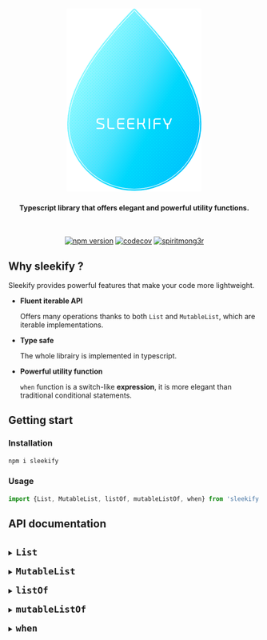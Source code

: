 <h3 align=center>
    <img src="logo_sleekify.png" alt="Sublime's custom image"/>
</h3>
<h4 align=center>
    <div>Typescript library that offers elegant and powerful utility functions.</div>
</h4>

<br />

<div align="center">

[![npm version](https://img.shields.io/badge/npm-v1.0.5-blue?style=flat-square)](https://www.npmjs.com/package/sleekify)
[![codecov](https://codecov.io/gh/spiritmong3r/sleekify/branch/main/graph/badge.svg?token=HLBF8VHIGS)](https://codecov.io/gh/spiritmong3r/sleekify)
[![spiritmong3r](https://circleci.com/gh/spiritmong3r/sleekify.svg?style=shield)](https://app.circleci.com/pipelines/github/spiritmong3r/sleekify)

</div>

## Why sleekify ?

Sleekify provides powerful features that make your code more lightweight.

- **Fluent iterable API**

  Offers many operations thanks to both `List` and `MutableList`, which are iterable implementations.

- **Type safe**

  The whole librairy is implemented in typescript.

- **Powerful utility function**

  `when` function is a switch-like **expression**, it is more elegant than traditional conditional statements.

## Getting start

### Installation

```sh
npm i sleekify
```

### Usage

```ts
import {List, MutableList, listOf, mutableListOf, when} from 'sleekify';
```

## API documentation

<br/>
<details>
<summary><code><font size="4"><b>List</b></font></code></summary>
<br/>

`List` is an array wrapper that offers many operations. It is an immutable iterable.

⇨ <code>all</code>

> Check if every element matches the predicate, if that's the case then returns `true`, else `false`.

**example :**

```ts
const values = new List([1, 2, 3, 4, 5]);
values.all((value) => !isNaN(value)); // returns true
values.all((value) => isNaN(value)); // returns false
```

⇨ <code>any</code>

> Check if there's at least one element matching the predicate, if that's the case then returns `true`, else `false`.
>
> Alias for `some` function.

**example :**

```ts
const values = new List([1, 2, 3, 4, 5]);
values.any((value) => value === 3); // returns true
values.any((value) => value === 0); // returns false
```

⇨ <code>contains</code>

> Check if there's at least one element matching the given entry, if that's the case then returns `true`, else `false`.

**example :**

```ts
const bob: Person = {name: 'Bob', age: 18};
const jo: Person = {name: 'Jo', age: 22};

const values = new List([bob, jo]);
values.contains({name: 'Jo', age: 22}); // returns true
values.contains({name: 'Jo', age: 23}); // returns false
```

⇨ <code>containsAll</code>

> Check if the given entries are presents in the list, if that's the case then returns `true`, else `false`.

**example :**

```ts
const bob: Person = {name: 'Bob', age: 18};
const jo: Person = {name: 'Jo', age: 22};

const values = new List([bob, jo]);
values.containsAll([
    {name: 'Bob', age: 18},
    {name: 'Jo', age: 22},
]); // returns true
values.containsAll({name: 'Bob', age: 18}, {name: 'Jo', age: 23}); // returns false
```

⇨ <code>count</code>

> Returns the number of elements matching the given predicate. If no predicate then behaves just like `length`

**example :**

```ts
const bob: Person = {name: 'Bob', age: 18};
const jo: Person = {name: 'Jo', age: 22};

const values = new List([bob, jo]);
values.count(); // returns 2
values.count((value) => value.age === 18); // returns 1
```

⇨ <code>distinct</code>

> Returns a new `List` without any duplicates. If a predicate is given then only duplicates among the matching elements will be removed

**example :**

```ts
const bob: Person = {name: 'Bob', age: 18};
const jo: Person = {name: 'Jo', age: 22};
const jo2: Person = {name: 'Jo', age: 22};
const jo3: Person = {name: 'Jo', age: 23};

const values = new List([bob, jo, jo2, jo3]);
values.distinct(); // returns List([bob, jo, jo3])
values.distinct((value) => value.name === 'Jo'); // returns List([bob, jo])
```

⇨ <code>drop</code>

> Returns a new `List` without the n first elements

**example :**

```ts
const bob: Person = {name: 'Bob', age: 18};
const jo: Person = {name: 'Jo', age: 22};

const values = new List([bob, jo]);
values.drop(1); // returns List([jo])
```

⇨ <code>dropLast</code>

> Returns a new `List` without the n last elements

**example :**

```ts
const bob: Person = {name: 'Bob', age: 18};
const jo: Person = {name: 'Jo', age: 22};

const values = new List([bob, jo]);
values.dropLast(1); // returns List([bob])
```

⇨ <code>filter</code>

> Returns a new `List` with only the elements matching the predicate

**example :**

```ts
const bob: Person = {name: 'Bob', age: 18};
const jo: Person = {name: 'Jo', age: 22};

const values = new List([bob, jo]);
values.filter((value) => value.age === 18); // returns List([bob])
```

⇨ <code>find</code>

> Returns the first element matching the predicate

**example :**

```ts
const bob: Person = {name: 'Bob', age: 18};
const jo: Person = {name: 'Jo', age: 22};
const jo1: Person = {name: 'Jo', age: 23};

const values = new List([bob, jo, jo1]);
values.first((value) => value.name === 'jo'); // returns jo
values.first((value) => value.name === 'jane'); // returns undefined
```

⇨ <code>first</code>

> Returns the first element matching the predicate, throw an error if there's not matching

**example :**

```ts
const bob: Person = {name: 'Bob', age: 18};
const jo: Person = {name: 'Jo', age: 22};
const jo1: Person = {name: 'Jo', age: 23};

const values = new List([bob, jo, jo1]);
values.first((value) => value.name === 'jo'); // returns jo
values.first((value) => value.name === 'jane'); // throw an error 'No value matches the predicate'
```

⇨ <code>firstOrNull</code>

> Returns the first element matching the predicate, alias for `find` function

**example :**

```ts
const bob: Person = {name: 'Bob', age: 18};
const jo: Person = {name: 'Jo', age: 22};
const jo1: Person = {name: 'Jo', age: 23};

const values = new List([bob, jo, jo1]);
values.first((value) => value.name === 'jo'); // returns jo
values.first((value) => value.name === 'jane'); // returns undefined
```

⇨ <code>flatMap</code>

> Returns a new `List`, apply the given transformer and then flatten (1 level deep) the results

**example :**

```ts
const bob: Person = {name: 'Bob', age: 18};
const jo: Person = {name: 'Jo', age: 22};

const values = new List([[bob], jo]);
values.flatMap((value) => value.name); // returns List(['bob', 'jo'])
```

⇨ <code>flatten</code>

> Returns a new `List` flattened 1 level deep by default, if a depth is specified then apply it

**example :**

```ts
const bob: Person = {name: 'Bob', age: 18};
const jo: Person = {name: 'Jo', age: 22};
const jane: Person = {name: 'Jo', age: 22};

const values = new List([[bob], jo, [[jane]]]);
values.flatten(); // returns List([bob, jo, [jane]])
values.flatten(2); // returns List([bob, jo, jane])
```

⇨ <code>forEach</code>

> void function that applies a given action on every elements of the List

**example :**

```ts
const bob: Person = {name: 'Bob', age: 18};
const jo: Person = {name: 'Jo', age: 22};

const values = new List([bob, jo]);
values.forEach((value) => (value.age = 18)); // returns nothing but every Person of the List are now 18
```

⇨ <code>get</code>

> Returns the element at the given index or `undefined` if the index doesn't exists

**example :**

```ts
const bob: Person = {name: 'Bob', age: 18};
const jo: Person = {name: 'Jo', age: 22};

const values = new List([bob, jo]);
values.get(0); // returns bob
values.get(2); // returns undefined
```

⇨ <code>groupBy</code>

> Returns a Map object where the key is provided by the given selector and value is an array of all the elements matching this key

**example :**

```ts
const bob: Person = {name: 'Bob', age: 18};
const jo: Person = {name: 'Jo', age: 22};
const jane: Person = {name: 'Jane', age: 22};

const values = new List([bob, jo, jane]);
values.groupBy((value) => value.age);
// returns a map like so:
// Map([
//    [18, [{name: 'Bob', age: 18}]],
//    [22, [{name: 'Jo', age: 22}, {name: 'Jane', age: 22}]]
// ])
```

⇨ <code>isEmpty</code>

> Check if the List is empty or not

**example :**

```ts
const bob: Person = {name: 'Bob', age: 18};
const jo: Person = {name: 'Jo', age: 22};

new List([bob, jo]).isEmpty(); // returns false
new List().isEmpty(); // returns true
```

⇨ <code>isNotEmpty</code>

> Check if the List is empty or not

**example :**

```ts
const bob: Person = {name: 'Bob', age: 18};
const jo: Person = {name: 'Jo', age: 22};

new List([bob, jo]).isNotEmpty(); // returns true
new List().isNotEmpty(); // returns false
```

⇨ <code>join</code>

> Returns a string resulting from converting each element of the List to a string and then concatenating them together

**example :**

```ts
const bob: Person = {name: 'Bob', age: 18};
const jo: Person = {name: 'Jo', age: 22};

const values = new List([bob, jo]);
values.join({separator: ' / '}, (value) => value.name); // returns 'bob / jo'
```

⇨ <code>last</code>

> Returns the last element matching the predicate, throw an error if there's not matching

**example :**

```ts
const bob: Person = {name: 'Bob', age: 18};
const jo: Person = {name: 'Jo', age: 22};
const jo1: Person = {name: 'Jo', age: 23};

const values = new List([bob, jo, jo1]);
values.last((value) => value.name === 'jo'); // returns jo1
values.last((value) => value.name === 'jane'); // throw an error 'No value matches the predicate'
```

⇨ <code>lastOrNull</code>

> Returns the last element matching the predicate, or `undefined` if no matching

**example :**

```ts
const bob: Person = {name: 'Bob', age: 18};
const jo: Person = {name: 'Jo', age: 22};
const jo1: Person = {name: 'Jo', age: 23};

const values = new List([bob, jo, jo1]);
values.last((value) => value.name === 'jo'); // returns jo1
values.last((value) => value.name === 'jane'); // returns undefined
```

⇨ <code>map</code>

> Returns a new `List` where a given transformer is applied on every elements

**example :**

```ts
const bob: Person = {name: 'Bob', age: 18};
const jo: Person = {name: 'Jo', age: 22};

const values = new List([bob, jo]);
values.map((value) => {
    value.age = 18;
    return value;
}); // returns a new List similar to values but where every Person is now 18
```

⇨ <code>max</code>

> Returns the max value or object according to the given selector.
>
> If no selector, then just returns the max among all values. The array must consist of numbers only, otherwise an error is thrown.

**examples :**

```ts
const values = new List([1, 2, 3, 4, 5]);
values.max(); // returns 5
```

```ts
const bob: Person = {name: 'Bob', age: 18};
const jo: Person = {name: 'Jo', age: 22};

const values = new List([bob, jo]);
values.max((value) => value.age); // returns jo
values.max(); // throw an Error 'Type of array is not number'
```

⇨ <code>min</code>

> Returns the min value or object according to the given selector.
>
> If no selector, then just returns the min among all values. The array must consist of numbers only, otherwise an error is thrown.

**examples :**

```ts
const values = new List([1, 2, 3, 4, 5]);
values.min(); // returns 1
```

```ts
const bob: Person = {name: 'Bob', age: 18};
const jo: Person = {name: 'Jo', age: 22};

const values = new List([bob, jo]);
values.min((value) => value.age); // returns bob
values.min(); // throw an Error 'Type of array is not number'
```

⇨ <code>none</code>

> Check if there's no element matching the predicate, if that's the case then returns `true`, else `false`

**example :**

```ts
const values = new List([1, 2, 3, 4, 5]);
values.none((value) => value === 3); // returns false
values.none((value) => value === 0); // returns true
```

⇨ <code>onEach</code>

> Returns a new `List` where a given action is applied on every elements, the selector silently returns `this`.

**example :**

```ts
const bob: Person = {name: 'Bob', age: 18};
const jo: Person = {name: 'Jo', age: 22};

const values = new List([bob, jo]);
values.onEach((value) => (value.age = 18)); // returns a new List similar to values but where every Person is now 18
```

⇨ <code>reduce</code>

> Returns a value obtained after an operation (accumulator) is applied on every element of the List.

**example :**

```ts
const bob: Person = {name: 'Bob', age: 18};
const jo: Person = {name: 'Jo', age: 22};

const values = new List([bob, jo]);
values.reduce((acc, value) => acc + value.age, 0); // returns 40
```

⇨ <code>reverse</code>

> Returns a new `List` where all elements are reversed: first element become last, last become first and so on.

**example :**

```ts
const bob: Person = {name: 'Bob', age: 18};
const jo: Person = {name: 'Jo', age: 22};

const values = new List([bob, jo]);
values.reverse(); // returns List([jo, bob])
```

⇨ <code>size</code>

> Returns the number of elements in the List.

**example :**

```ts
const bob: Person = {name: 'Bob', age: 18};
const jo: Person = {name: 'Jo', age: 22};

const values = new List([bob, jo]);
values.size(); // returns 2
```

⇨ <code>some</code>

> Check if there's at least one element matching the predicate, if that's the case then returns `true`, else `false`.

**example :**

```ts
const values = new List([1, 2, 3, 4, 5]);
values.some((value) => value === 3); // returns true
values.some((value) => value === 0); // returns false
```

⇨ <code>sort</code>

> Returns a new `List` where elements are sorted according to the selector if given.

**example :**

```ts
const bob: Person = {name: 'Bob', age: 18};
const jo: Person = {name: 'Jo', age: 22};

const values = new List([jo, bob]);
values.sort((value) => value.age); // returns List([bob, jo])
```

⇨ <code>sum</code>

> Calculate the sum of the array according to the selector if given.
>
> If no selector is given, the `List` must be composed of numbers otherwise an error will be thrown.

**example :**

```ts
const bob: Person = {name: 'Bob', age: 18};
const jo: Person = {name: 'Jo', age: 22};

const values = new List([bob, jo]);
values.sum((value) => value.age); // returns 40
values.sum(); // throw an error 'Type of array is not number'
```

⇨ <code>take</code>

> Returns a new `List` with only the n first elements.

**example :**

```ts
const bob: Person = {name: 'Bob', age: 18};
const jo: Person = {name: 'Jo', age: 22};

const values = new List([bob, jo]);
values.take(1); // returns List([bob])
```

⇨ <code>takeLast</code>

> Returns a new `List` with only the n last elements.

**example :**

```ts
const bob: Person = {name: 'Bob', age: 18};
const jo: Person = {name: 'Jo', age: 22};

const values = new List([bob, jo]);
values.takeLast(1); // returns List([jo])
```

⇨ <code>toArray</code>

> Returns an array out of the `List`.

**example :**

```ts
const bob: Person = {name: 'Bob', age: 18};
const jo: Person = {name: 'Jo', age: 22};

const values = new List([bob, jo]);
values.toArray(); // returns [bob, jo]
```

</details>

<br/>
<details>
<summary><code><font size="4"><b>MutableList</b></font></code></summary>
<br/>

`MutableList` is an array wrapper that offers many operations. It is a mutable iterable.

⇨ <code>add</code>

> Add a new element to the current `MutableList` and returns `this`.
>
> Mutable operation.

**example :**

```ts
const values = new MutableList([1, 2, 3, 4, 5]);
values.add(6); // returns MutableList([1, 2, 3, 4, 5, 6])
```

⇨ <code>all</code>

> Check if every element matches the predicate, if that's the case then returns `true`, else `false`.

**example :**

```ts
const values = new MutableList([1, 2, 3, 4, 5]);
values.all((value) => !isNaN(value)); // returns true
values.all((value) => isNaN(value)); // returns false
```

⇨ <code>any</code>

> Check if there's at least one element matching the predicate, if that's the case then returns `true`, else `false`.
>
> Alias for `some` function.

**example :**

```ts
const values = new MutableList([1, 2, 3, 4, 5]);
values.any((value) => value === 3); // returns true
values.any((value) => value === 0); // returns false
```

⇨ <code>clear</code>

> Remove all elements from the current list.

**example :**

```ts
const bob: Person = {name: 'Bob', age: 18};
const jo: Person = {name: 'Jo', age: 22};

const values = new List([bob, jo]);
values.clear(); // returns an empty MutableList
```

⇨ <code>contains</code>

> Check if there's at least one element matching the given entry, if that's the case then returns `true`, else `false`.

**example :**

```ts
const bob: Person = {name: 'Bob', age: 18};
const jo: Person = {name: 'Jo', age: 22};

const values = new MutableList([bob, jo]);
values.contains({name: 'Jo', age: 22}); // returns true
values.contains({name: 'Jo', age: 23}); // returns false
```

⇨ <code>containsAll</code>

> Check if the given entries are presents in the list, if that's the case then returns `true`, else `false`.

**example :**

```ts
const bob: Person = {name: 'Bob', age: 18};
const jo: Person = {name: 'Jo', age: 22};

const values = new MutableList([bob, jo]);
values.containsAll([
    {name: 'Bob', age: 18},
    {name: 'Jo', age: 22},
]); // returns true
values.containsAll({name: 'Bob', age: 18}, {name: 'Jo', age: 23}); // returns false
```

⇨ <code>count</code>

> Returns the number of elements matching the given predicate. If no predicate then behaves just like `length`

**example :**

```ts
const bob: Person = {name: 'Bob', age: 18};
const jo: Person = {name: 'Jo', age: 22};

const values = new MutableList([bob, jo]);
values.count(); // returns 2
values.count((value) => value.age === 18); // returns 1
```

⇨ <code>distinct</code>

> Returns a new `MutableList` without any duplicates. If a predicate is given then only duplicates among the matching elements will be removed

**example :**

```ts
const bob: Person = {name: 'Bob', age: 18};
const jo: Person = {name: 'Jo', age: 22};
const jo2: Person = {name: 'Jo', age: 22};
const jo3: Person = {name: 'Jo', age: 23};

const values = new MutableList([bob, jo, jo2, jo3]);
values.distinct(); // returns MutableList([bob, jo, jo3])
values.distinct((value) => value.name === 'Jo'); // returns MutableList([bob, jo])
```

⇨ <code>drop</code>

> Returns a new `MutableList` without the n first elements

**example :**

```ts
const bob: Person = {name: 'Bob', age: 18};
const jo: Person = {name: 'Jo', age: 22};

const values = new MutableList([bob, jo]);
values.drop(1); // returns MutableList([jo])
```

⇨ <code>dropLast</code>

> Returns a new `MutableList` without the n last elements

**example :**

```ts
const bob: Person = {name: 'Bob', age: 18};
const jo: Person = {name: 'Jo', age: 22};

const values = new MutableList([bob, jo]);
values.dropLast(1); // returns MutableList([bob])
```

⇨ <code>filter</code>

> Returns a new `MutableList` with only the elements matching the predicate

**example :**

```ts
const bob: Person = {name: 'Bob', age: 18};
const jo: Person = {name: 'Jo', age: 22};

const values = new MutableList([bob, jo]);
values.filter((value) => value.age === 18); // returns MutableList([bob])
```

⇨ <code>find</code>

> Returns the first element matching the predicate

**example :**

```ts
const bob: Person = {name: 'Bob', age: 18};
const jo: Person = {name: 'Jo', age: 22};
const jo1: Person = {name: 'Jo', age: 23};

const values = new MutableList([bob, jo, jo1]);
values.first((value) => value.name === 'jo'); // returns jo
values.first((value) => value.name === 'jane'); // returns undefined
```

⇨ <code>first</code>

> Returns the first element matching the predicate, throw an error if there's not matching

**example :**

```ts
const bob: Person = {name: 'Bob', age: 18};
const jo: Person = {name: 'Jo', age: 22};
const jo1: Person = {name: 'Jo', age: 23};

const values = new MutableList([bob, jo, jo1]);
values.first((value) => value.name === 'jo'); // returns jo
values.first((value) => value.name === 'jane'); // throw an error 'No value matches the predicate'
```

⇨ <code>firstOrNull</code>

> Returns the first element matching the predicate, alias for `find` function

**example :**

```ts
const bob: Person = {name: 'Bob', age: 18};
const jo: Person = {name: 'Jo', age: 22};
const jo1: Person = {name: 'Jo', age: 23};

const values = new MutableList([bob, jo, jo1]);
values.first((value) => value.name === 'jo'); // returns jo
values.first((value) => value.name === 'jane'); // returns undefined
```

⇨ <code>flatMap</code>

> Returns a new `MutableList`, apply the given transformer and then flatten (1 level deep) the results

**example :**

```ts
const bob: Person = {name: 'Bob', age: 18};
const jo: Person = {name: 'Jo', age: 22};

const values = new MutableList([[bob], jo]);
values.flatMap((value) => value.name); // returns MutableList(['bob', 'jo'])
```

⇨ <code>flatten</code>

> Returns a new `MutableList` flattened 1 level deep by default, if a depth is specified then apply it

**example :**

```ts
const bob: Person = {name: 'Bob', age: 18};
const jo: Person = {name: 'Jo', age: 22};
const jane: Person = {name: 'Jo', age: 22};

const values = new MutableList([[bob], jo, [[jane]]]);
values.flatten(); // returns MutableList([bob, jo, [jane]])
values.flatten(2); // returns MutableList([bob, jo, jane])
```

⇨ <code>forEach</code>

> void function that applies a given action on every elements of the MutableList

**example :**

```ts
const bob: Person = {name: 'Bob', age: 18};
const jo: Person = {name: 'Jo', age: 22};

const values = new MutableList([bob, jo]);
values.forEach((value) => (value.age = 18)); // returns nothing but every Person of the MutableList are now 18
```

⇨ <code>get</code>

> Returns the element at the given index or `undefined` if the index doesn't exists

**example :**

```ts
const bob: Person = {name: 'Bob', age: 18};
const jo: Person = {name: 'Jo', age: 22};

const values = new MutableList([bob, jo]);
values.get(0); // returns bob
values.get(2); // returns undefined
```

⇨ <code>groupBy</code>

> Returns a Map object where the key is provided by the given selector and value is an array of all the elements matching this key

**example :**

```ts
const bob: Person = {name: 'Bob', age: 18};
const jo: Person = {name: 'Jo', age: 22};
const jane: Person = {name: 'Jane', age: 22};

const values = new MutableList([bob, jo, jane]);
values.groupBy((value) => value.age);
// returns a map like so:
// Map([
//    [18, [{name: 'Bob', age: 18}]],
//    [22, [{name: 'Jo', age: 22}, {name: 'Jane', age: 22}]]
// ])
```

⇨ <code>isEmpty</code>

> Check if the MutableList is empty or not

**example :**

```ts
const bob: Person = {name: 'Bob', age: 18};
const jo: Person = {name: 'Jo', age: 22};

new MutableList([bob, jo]).isEmpty(); // returns false
new MutableList().isEmpty(); // returns true
```

⇨ <code>isNotEmpty</code>

> Check if the MutableList is empty or not

**example :**

```ts
const bob: Person = {name: 'Bob', age: 18};
const jo: Person = {name: 'Jo', age: 22};

new MutableList([bob, jo]).isNotEmpty(); // returns true
new MutableList().isNotEmpty(); // returns false
```

⇨ <code>join</code>

> Returns a string resulting from converting each element of the MutableList to a string and then concatenating them together

**example :**

```ts
const bob: Person = {name: 'Bob', age: 18};
const jo: Person = {name: 'Jo', age: 22};

const values = new MutableList([bob, jo]);
values.join({separator: ' / '}, (value) => value.name); // returns 'bob / jo'
```

⇨ <code>last</code>

> Returns the last element matching the predicate, throw an error if there's not matching

**example :**

```ts
const bob: Person = {name: 'Bob', age: 18};
const jo: Person = {name: 'Jo', age: 22};
const jo1: Person = {name: 'Jo', age: 23};

const values = new MutableList([bob, jo, jo1]);
values.last((value) => value.name === 'jo'); // returns jo1
values.last((value) => value.name === 'jane'); // throw an error 'No value matches the predicate'
```

⇨ <code>lastOrNull</code>

> Returns the last element matching the predicate, or `undefined` if no matching

**example :**

```ts
const bob: Person = {name: 'Bob', age: 18};
const jo: Person = {name: 'Jo', age: 22};
const jo1: Person = {name: 'Jo', age: 23};

const values = new MutableList([bob, jo, jo1]);
values.last((value) => value.name === 'jo'); // returns jo1
values.last((value) => value.name === 'jane'); // returns undefined
```

⇨ <code>map</code>

> Returns a new `MutableList` where a given transformer is applied on every elements

**example :**

```ts
const bob: Person = {name: 'Bob', age: 18};
const jo: Person = {name: 'Jo', age: 22};

const values = new MutableList([bob, jo]);
values.map((value) => {
    value.age = 18;
    return value;
}); // returns a new List similar to values but where every Person is now 18
```

⇨ <code>max</code>

> Returns the max value or object according to the given selector.
>
> If no selector, then just returns the max among all values. The array must consist of numbers only, otherwise an error is thrown.

**examples :**

```ts
const values = new MutableList([1, 2, 3, 4, 5]);
values.max(); // returns 5
```

```ts
const bob: Person = {name: 'Bob', age: 18};
const jo: Person = {name: 'Jo', age: 22};

const values = new MutableList([bob, jo]);
values.max((value) => value.age); // returns jo
values.max(); // throw an Error 'Type of array is not number'
```

⇨ <code>min</code>

> Returns the min value or object according to the given selector.
>
> If no selector, then just returns the min among all values. The array must consist of numbers only, otherwise an error is thrown.

**examples :**

```ts
const values = new MutableList([1, 2, 3, 4, 5]);
values.min(); // returns 1
```

```ts
const bob: Person = {name: 'Bob', age: 18};
const jo: Person = {name: 'Jo', age: 22};

const values = new MutableList([bob, jo]);
values.min((value) => value.age); // returns bob
values.min(); // throw an Error 'Type of array is not number'
```

⇨ <code>none</code>

> Check if there's no element matching the predicate, if that's the case then returns `true`, else `false`

**example :**

```ts
const values = new MutableList([1, 2, 3, 4, 5]);
values.none((value) => value === 3); // returns false
values.none((value) => value === 0); // returns true
```

⇨ <code>onEach</code>

> Returns a new `MutableList` where a given action is applied on every elements, the selector silently returns `this`.

**example :**

```ts
const bob: Person = {name: 'Bob', age: 18};
const jo: Person = {name: 'Jo', age: 22};

const values = new MutableList([bob, jo]);
values.onEach((value) => (value.age = 18)); // returns a new MutableList similar to values but where every Person is now 18
```

⇨ <code>reduce</code>

> Returns a value obtained after an operation (accumulator) is applied on every element of the MutableList.

**example :**

```ts
const bob: Person = {name: 'Bob', age: 18};
const jo: Person = {name: 'Jo', age: 22};

const values = new MutableList([bob, jo]);
values.reduce((acc, value) => acc + value.age, 0); // returns 40
```

⇨ <code>remove</code>

> Remove the element at the given index from the current `MutableList` and returns `this`.
>
> Mutable operation.

**example :**

```ts
const values = new MutableList([1, 2, 3, 4, 5, 6]);
values.remove(5); // returns MutableList([1, 2, 3, 4, 5])
```

⇨ <code>removeAll</code>

> If the parameter is a predicate, remove all elements from the array matching this predicate.
>
> Otherwise remove all occurences of the given element from the array.
>
> Mutable operation.

**example :**

```ts
const bob: Person = {name: 'Bob', age: 18};
const jo: Person = {name: 'Jo', age: 22};
const jane: Person = {name: 'Jane', age: 22};

const values = new MutableList([bob, jo, jane]);
values.removeAll((value) => value.age === 22); // returns MutableList([bob])
values.removeAll(bob); // returns MutableList([jo, jane])
```

⇨ <code>removeAt</code>

> Remove the element at the given index from the current `MutableList` and returns `this`.
>
> Mutable operation.

**example :**

```ts
const values = new MutableList([1, 2, 3, 4, 5, 6]);
values.removeAt(5); // returns MutableList([1, 2, 3, 4, 5])
```

⇨ <code>removeFirst</code>

> Remove the first element the current `MutableList` and returns `this`.
>
> Mutable operation.

**example :**

```ts
const values = new MutableList([1, 2, 3, 4, 5, 6]);
values.removeFirst(); // returns MutableList([2, 3, 4, 5, 6])
```

⇨ <code>removeLast</code>

> Remove the last element the current `MutableList` and returns `this`.
>
> Mutable operation.

**example :**

```ts
const values = new MutableList([1, 2, 3, 4, 5, 6]);
values.removeLast(); // returns MutableList([1, 2, 3, 4, 5])
```

⇨ <code>reverse</code>

> Returns a new `MutableList` where all elements are reversed: first element become last, last become first and so on.

**example :**

```ts
const bob: Person = {name: 'Bob', age: 18};
const jo: Person = {name: 'Jo', age: 22};

const values = new MutableList([bob, jo]);
values.reverse(); // returns MutableList([jo, bob])
```

⇨ <code>size</code>

> Returns the number of elements in the MutableList.

**example :**

```ts
const bob: Person = {name: 'Bob', age: 18};
const jo: Person = {name: 'Jo', age: 22};

const values = new MutableList([bob, jo]);
values.size(); // returns 2
```

⇨ <code>some</code>

> Check if there's at least one element matching the predicate, if that's the case then returns `true`, else `false`.

**example :**

```ts
const values = new MutableList([1, 2, 3, 4, 5]);
values.some((value) => value === 3); // returns true
values.some((value) => value === 0); // returns false
```

⇨ <code>sort</code>

> Returns a new `MutableList` where elements are sorted according to the selector if given.

**example :**

```ts
const bob: Person = {name: 'Bob', age: 18};
const jo: Person = {name: 'Jo', age: 22};

const values = new MutableList([jo, bob]);
values.sort((value) => value.age); // returns MutableList([bob, jo])
```

⇨ <code>sum</code>

> Calculate the sum of the array according to the selector if given.
>
> If no selector is given, the `MutableList` must be composed of numbers otherwise an error will be thrown.

**example :**

```ts
const bob: Person = {name: 'Bob', age: 18};
const jo: Person = {name: 'Jo', age: 22};

const values = new MutableList([bob, jo]);
values.sum((value) => value.age); // returns 40
values.sum(); // throw an error 'Type of array is not number'
```

⇨ <code>take</code>

> Returns a new `MutableList` with only the n first elements.

**example :**

```ts
const bob: Person = {name: 'Bob', age: 18};
const jo: Person = {name: 'Jo', age: 22};

const values = new MutableList([bob, jo]);
values.take(1); // returns MutableList([bob])
```

⇨ <code>takeLast</code>

> Returns a new `MutableList` with only the n last elements.

**example :**

```ts
const bob: Person = {name: 'Bob', age: 18};
const jo: Person = {name: 'Jo', age: 22};

const values = new MutableList([bob, jo]);
values.takeLast(1); // returns MutableList([jo])
```

⇨ <code>toArray</code>

> Returns an array out of the `MutableList`.

**example :**

```ts
const bob: Person = {name: 'Bob', age: 18};
const jo: Person = {name: 'Jo', age: 22};

const values = new MutableList([bob, jo]);
values.toArray(); // returns [bob, jo]
```

</details>

<br/>
<details>
<summary><code><font size="4"><b>listOf</b></font></code></summary>
<br/>
<p><code>listOf</code> is a utility fonction to instantiate a <code>List</code>.</p>

<b>examples</b>

```ts
const values = listOf(1, 2, 3, 4, 5);
```

</details>

<br/>
<details>
<summary><code><font size="4"><b>mutableListOf</b></font></code></summary>
<br/>
<p><code>mutableListOf</code> is a utility fonction to instantiate a <code>MutableList</code>.</p>

<b>examples</b>

```ts
const values = mutableListOf(1, 2, 3, 4, 5);
```

</details>

<br/>
<details>
<summary><code><font size="4"><b>when</b></font></code></summary>
<br/>
<code>when</code> is similar to the <code>switch</code> statement, it defines a conditional expression with multiples branches. Every branch condition is checked sequentially until a matching is met.

It can also be used without argument. In this case it is similar to the <code>if/else</code> statement.

<code>when</code> is a function, which means it's an expression unlike <code>switch</code> or <code>if/else</code>, which means that `when` returns a value that you can directly attribuate to a variable for example.

**examples**

<table>
<th><code>with argument</code></th>
<th><code>without argument</code></th>
<tr>
<td>

```ts
const colorName = getRandomColor();

const color = when(colorName, [
    'orange',
    () => new Orange(),
    ['red', 'redish'],
    () => new Red(),
    'green',
    () => new Green(),
    () => undefined, // default value
]);
```

</td>
<td>

```ts
const darkColorName = getRandomColor();
const lightColorName = getRandomColor();

const color = when([
    darkColorName === 'black',
    () => new Black(),
    lightColorName === 'white',
    () => new White(),
    lightColorName === 'yellow',
    () => new Yellow(),
    () => undefined, // default value
]);
```

</td>
</tr>
</table>

`when` function is more lightweight in term of code than the other conditional options :

<table>
<th><code>when</code></th>
<th><code>if/else</code> with brackets</th>
<th><code>if/else</code> without brackets</th>
<th><code>switch</code></th>
<tr>
<td>

```ts
const colorName = getRandomColor();

const color = when(colorName, ['orange', () => new Orange(), ['red', 'redish'], () => new Red(), 'green', () => new Green(), () => undefined]);
```

</td>
<td>

```ts
const colorName = getRandomColor();

let color = undefined;
if (colorName === 'orange') {
    color = new Orange();
} else if (colorName === 'red' || colorName === 'redish') {
    color = new Red();
} else if (colorName === 'green') {
    color = new Green();
}
```

</td>
<td>

```ts
const colorName = getRandomColor();

let color;
if (colorName === 'orange') color = new Orange();
else if (colorName === 'red' || colorName === 'redish') color = new Red();
else if (colorName === 'green') color = new Green();
else color = undefined;
```

</td>
<td>

```ts
const colorName = getRandomColor();

let color;
switch (color) {
    case 'orange':
        color = new Orange();
        break;
    case 'red':
    case 'redish':
        color = new Red();
        break;
    case 'green':
        color = new Green();
        break;
    default:
        color = undefined;
        break;
}
```

</td>
</tr>
</table>
</details>
